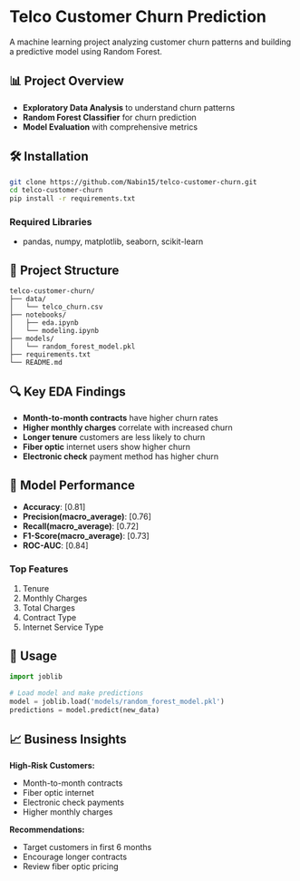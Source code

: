 # Telco Customer Churn Prediction

A machine learning project analyzing customer churn patterns and building a predictive model using Random Forest.

## 📊 Project Overview

- **Exploratory Data Analysis** to understand churn patterns
- **Random Forest Classifier** for churn prediction
- **Model Evaluation** with comprehensive metrics

## 🛠️ Installation

```bash
git clone https://github.com/Nabin15/telco-customer-churn.git
cd telco-customer-churn
pip install -r requirements.txt
```

### Required Libraries
- pandas, numpy, matplotlib, seaborn, scikit-learn

## 📁 Project Structure

```
telco-customer-churn/
├── data/
│   └── telco_churn.csv
├── notebooks/
│   ├── eda.ipynb
│   └── modeling.ipynb
├── models/
│   └── random_forest_model.pkl
├── requirements.txt
└── README.md
```

## 🔍 Key EDA Findings

- **Month-to-month contracts** have higher churn rates
- **Higher monthly charges** correlate with increased churn
- **Longer tenure** customers are less likely to churn
- **Fiber optic** internet users show higher churn
- **Electronic check** payment method has higher churn

## 🤖 Model Performance

- **Accuracy**: [0.81]
- **Precision(macro_average)**: [0.76] 
- **Recall(macro_average)**: [0.72]
- **F1-Score(macro_average)**: [0.73]
- **ROC-AUC**: [0.84]

### Top Features
1. Tenure
2. Monthly Charges  
3. Total Charges
4. Contract Type
5. Internet Service Type

## 🚀 Usage

```python
import joblib

# Load model and make predictions
model = joblib.load('models/random_forest_model.pkl')
predictions = model.predict(new_data)
```

## 📈 Business Insights

**High-Risk Customers:**
- Month-to-month contracts
- Fiber optic internet  
- Electronic check payments
- Higher monthly charges

**Recommendations:**
- Target customers in first 6 months
- Encourage longer contracts
- Review fiber optic pricing
